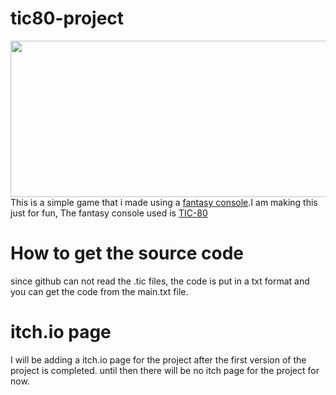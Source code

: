 # tic80-project
<img src="screenshots/1.png" width="650px" height="250px"/>
This is a simple game that i made using a <a href="https://en.wikipedia.org/wiki/Fantasy_video_game_console">fantasy console</a>.I am making this just for fun,
The fantasy console used is <a href="https://tic80.com/">TIC-80</a>
<bold><h1>How to get the source code</h1></bold>
since github can not read the .tic files, the code is put in a txt format and you can get the code from the main.txt file. 


<bold><h1>itch.io page</h1></bold>
I will be adding a itch.io page for the project after the first version of the project is completed.
until then there will be no itch page for the project for now.